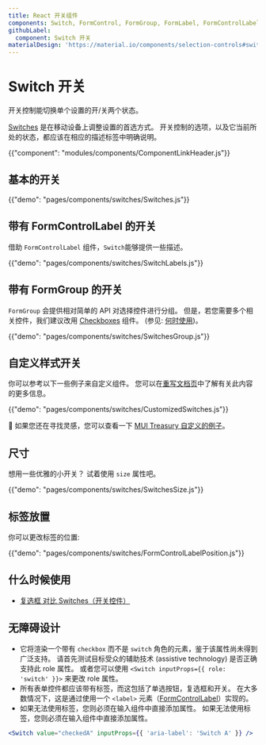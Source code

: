 ```yaml
---
title: React 开关组件
components: Switch, FormControl, FormGroup, FormLabel, FormControlLabel
githubLabel:
  component: Switch 开关
materialDesign: 'https://material.io/components/selection-controls#switches'
---
```


# Switch 开关

<p class="description">开关控制能切换单个设置的开/关两个状态。</p>

[Switches](https://material.io/design/components/selection-controls.html#switches) 是在移动设备上调整设置的首选方式。 开关控制的选项，以及它当前所处的状态，都应该在相应的描述标签中明确说明。

{{"component": "modules/components/ComponentLinkHeader.js"}}

## 基本的开关

{{"demo": "pages/components/switches/Switches.js"}}

## 带有 FormControlLabel 的开关

借助 `FormControlLabel` 组件，`Switch`能够提供一些描述。

{{"demo": "pages/components/switches/SwitchLabels.js"}}

## 带有 FormGroup 的开关

`FormGroup` 会提供相对简单的 API 对选择控件进行分组。 但是，若您需要多个相关控件，我们建议改用 [Checkboxes](/components/checkboxes/) 组件。 (参见: [何时使用](#when-to-use))。

{{"demo": "pages/components/switches/SwitchesGroup.js"}}

## 自定义样式开关

你可以参考以下一些例子来自定义组件。 您可以在[重写文档页](/customization/components/)中了解有关此内容的更多信息。

{{"demo": "pages/components/switches/CustomizedSwitches.js"}}

🎨 如果您还在寻找灵感，您可以查看一下 [MUI Treasury 自定义的例子](https://mui-treasury.com/components/button)。

## 尺寸

想用一些优雅的小开关？ 试着使用 `size` 属性吧。

{{"demo": "pages/components/switches/SwitchesSize.js"}}

## 标签放置

你可以更改标签的位置:

{{"demo": "pages/components/switches/FormControlLabelPosition.js"}}

## 什么时候使用

- [复选框 对比 Switches（开关控件）](https://uxplanet.org/checkbox-vs-toggle-switch-7fc6e83f10b8)

## 无障碍设计

- 它将渲染一个带有 `checkbox` 而不是 `switch` 角色的元素，鉴于该属性尚未得到广泛支持。 请首先测试目标受众的辅助技术 (assistive technology) 是否正确支持此 role 属性。 或者您可以使用 `<Switch inputProps={{ role: 'switch' }}>` 来更改 role 属性。
- 所有表单控件都应该带有标签，而这包括了单选按钮，复选框和开关。 在大多数情况下，这是通过使用一个 `<label>` 元素（[FormControlLabel](/api/form-control-label/)）实现的。
- 如果无法使用标签，您则必须在输入组件中直接添加属性。 如果无法使用标签，您则必须在输入组件中直接添加属性。

```jsx
<Switch value="checkedA" inputProps={{ 'aria-label': 'Switch A' }} />
```
